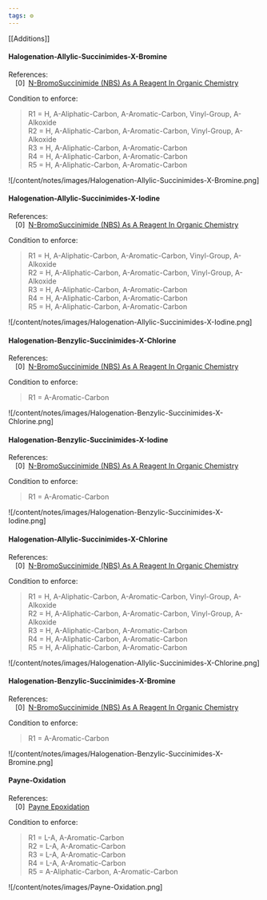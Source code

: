 ```yaml
---
tags: ⚙️
---
```

[[Additions]]

#### Halogenation-Allylic-Succinimides-X-Bromine

References:   
 [0] [N-BromoSuccinimide (NBS) As A Reagent In Organic Chemistry](https://www.masterorganicchemistry.com/2011/06/10/reagent-friday-nbs-n-bromo-succinimide/)  
 


 
  Condition to enforce: 
> R1 = H, A-Aliphatic-Carbon, A-Aromatic-Carbon, Vinyl-Group, A-Alkoxide  
> R2 = H, A-Aliphatic-Carbon, A-Aromatic-Carbon, Vinyl-Group, A-Alkoxide  
> R3 = H, A-Aliphatic-Carbon, A-Aromatic-Carbon  
> R4 = H, A-Aliphatic-Carbon, A-Aromatic-Carbon  
> R5 = H, A-Aliphatic-Carbon, A-Aromatic-Carbon  
> 




![/content/notes/images/Halogenation-Allylic-Succinimides-X-Bromine.png]

#### Halogenation-Allylic-Succinimides-X-Iodine

References:   
 [0] [N-BromoSuccinimide (NBS) As A Reagent In Organic Chemistry](https://www.masterorganicchemistry.com/2011/06/10/reagent-friday-nbs-n-bromo-succinimide/)  
 


 
  Condition to enforce: 
> R1 = H, A-Aliphatic-Carbon, A-Aromatic-Carbon, Vinyl-Group, A-Alkoxide  
> R2 = H, A-Aliphatic-Carbon, A-Aromatic-Carbon, Vinyl-Group, A-Alkoxide  
> R3 = H, A-Aliphatic-Carbon, A-Aromatic-Carbon  
> R4 = H, A-Aliphatic-Carbon, A-Aromatic-Carbon  
> R5 = H, A-Aliphatic-Carbon, A-Aromatic-Carbon  
> 




![/content/notes/images/Halogenation-Allylic-Succinimides-X-Iodine.png]

#### Halogenation-Benzylic-Succinimides-X-Chlorine

References:   
 [0] [N-BromoSuccinimide (NBS) As A Reagent In Organic Chemistry](https://www.masterorganicchemistry.com/2011/06/10/reagent-friday-nbs-n-bromo-succinimide/)  
 


 
  Condition to enforce: 
> R1 = A-Aromatic-Carbon  
> 




![/content/notes/images/Halogenation-Benzylic-Succinimides-X-Chlorine.png]

#### Halogenation-Benzylic-Succinimides-X-Iodine

References:   
 [0] [N-BromoSuccinimide (NBS) As A Reagent In Organic Chemistry](https://www.masterorganicchemistry.com/2011/06/10/reagent-friday-nbs-n-bromo-succinimide/)  
 


 
  Condition to enforce: 
> R1 = A-Aromatic-Carbon  
> 




![/content/notes/images/Halogenation-Benzylic-Succinimides-X-Iodine.png]

#### Halogenation-Allylic-Succinimides-X-Chlorine

References:   
 [0] [N-BromoSuccinimide (NBS) As A Reagent In Organic Chemistry](https://www.masterorganicchemistry.com/2011/06/10/reagent-friday-nbs-n-bromo-succinimide/)  
 


 
  Condition to enforce: 
> R1 = H, A-Aliphatic-Carbon, A-Aromatic-Carbon, Vinyl-Group, A-Alkoxide  
> R2 = H, A-Aliphatic-Carbon, A-Aromatic-Carbon, Vinyl-Group, A-Alkoxide  
> R3 = H, A-Aliphatic-Carbon, A-Aromatic-Carbon  
> R4 = H, A-Aliphatic-Carbon, A-Aromatic-Carbon  
> R5 = H, A-Aliphatic-Carbon, A-Aromatic-Carbon  
> 




![/content/notes/images/Halogenation-Allylic-Succinimides-X-Chlorine.png]

#### Halogenation-Benzylic-Succinimides-X-Bromine

References:   
 [0] [N-BromoSuccinimide (NBS) As A Reagent In Organic Chemistry](https://www.masterorganicchemistry.com/2011/06/10/reagent-friday-nbs-n-bromo-succinimide/)  
 


 
  Condition to enforce: 
> R1 = A-Aromatic-Carbon  
> 




![/content/notes/images/Halogenation-Benzylic-Succinimides-X-Bromine.png]

#### Payne-Oxidation

References:   
 [0] [Payne Epoxidation](https://synarchive.com/named-reactions/payne-epoxidation)  
 


 
  Condition to enforce: 
> R1 = L-A, A-Aromatic-Carbon  
> R2 = L-A, A-Aromatic-Carbon  
> R3 = L-A, A-Aromatic-Carbon  
> R4 = L-A, A-Aromatic-Carbon  
> R5 = A-Aliphatic-Carbon, A-Aromatic-Carbon  
> 




![/content/notes/images/Payne-Oxidation.png]

